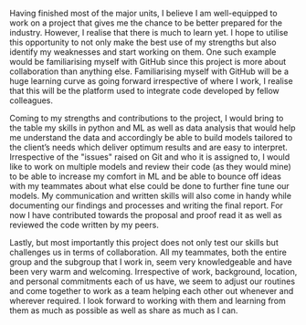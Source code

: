 Having finished most of the major units, I believe I am well-equipped to work on a project that gives me the chance to be better prepared for the industry. However, I realise that there is much to learn yet. I hope to utilise this opportunity to not only make the best use of my strengths but also identify my weaknesses and start working on them. One such example would be familiarising myself with GitHub since this project is more about collaboration than anything else. Familiarising myself with GitHub will be a huge learning curve as going forward irrespective of where I work, I realise that this will be the platform used to integrate code developed by fellow colleagues.

Coming to my strengths and contributions to the project, I would bring to the table my skills in python and ML as well as data analysis that would help me understand the data and accordingly be able to build models tailored to the client’s needs which deliver optimum results and are easy to interpret. Irrespective of the "issues" raised on Git and who it is assigned to, I would like to work on multiple models and review their code (as they would mine) to be able to increase my comfort in ML and be able to bounce off ideas with my teammates about what else could be done to further fine tune our models. My communication and written skills will also come in handy while documenting our findings and processes and writing the final report. For now I have contributed towards the proposal and proof read it as well as reviewed the code written by my peers.

Lastly, but most importantly this project does not only test our skills but challenges us in terms of collaboration. All my teammates, both the entire group and the subgroup that I work in, seem very knowledgeable and have been very warm and welcoming. Irrespective of work, background, location, and personal commitments each of us have, we seem to adjust our routines and come together to work as a team helping each other out whenever and wherever required. I look forward to working with them and learning from them as much as possible as well as share as much as I can.
